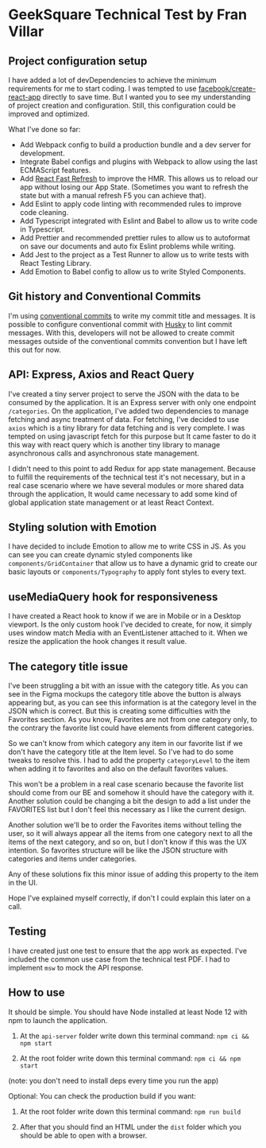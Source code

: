 # GeekSquare Technical Test by Fran Villar

## Project configuration setup

I have added a lot of devDependencies to achieve the minimum requirements for me
to start coding. I was tempted to use [facebook/create-react-app](https://github.com/facebook/create-react-app)
directly to save time. But I wanted you to see my understanding of project 
creation and configuration. Still, this configuration could be improved and optimized.

What I've done so far: 

* Add Webpack config to build a production bundle and a dev server for development.
* Integrate Babel configs and plugins with Webpack to allow using the last ECMAScript
features.
* Add [React Fast Refresh](https://www.npmjs.com/package/react-refresh) to improve the HMR. This allows us to reload our app without losing our App State. (Sometimes you want to refresh the state but with a manual refresh F5 you can achieve that).
* Add Eslint to apply code linting with recommended rules to improve code cleaning.
* Add Typescript integrated with Eslint and Babel to allow us to write code in Typescript.
* Add Prettier and recommended prettier rules to allow us to autoformat on save our documents and auto fix Eslint problems while writing.
* Add Jest to the project as a Test Runner to allow us to write tests with React Testing Library.
* Add Emotion to Babel config to allow us to write Styled Components.

## Git history and Conventional Commits

I'm using [conventional commits](https://www.conventionalcommits.org/en/v1.0.0/) to write my commit title and messages. It is possible to configure conventional commit with [Husky](https://www.npmjs.com/package/husky) to lint commit messages. With this, developers will not be allowed to create commit messages outside of the conventional commits convention but I have left this out for now.


## API: Express, Axios and React Query

I've created a tiny server project to serve the JSON with the data to be consumed by the application. It is an Express server with only one endpoint `/categories`. On the application, I've added two dependencies to manage fetching and async treatment of data. For fetching, I've decided to use `axios` which is a tiny library for data fetching and is very complete. I was tempted on using javascript fetch for this purpose but It came faster to do it this way with react query which is another tiny library to manage asynchronous calls and asynchronous state management. 

I didn't need to this point to add Redux for app state management. Because to fulfill the requirements of the technical test it's not necessary, but in a real case scenario where we have several modules or more shared data through the application, It would came necessary to add some kind of global application state management or at least React Context.

## Styling solution with Emotion

I have decided to include Emotion to allow me to write CSS in JS. As you can see you can create dynamic styled components like `components/GridContainer` that allow us to have a dynamic grid to create our basic layouts or `components/Typography` to apply font styles to every text.

## useMediaQuery hook for responsiveness

I have created a React hook to know if we are in Mobile or in a Desktop viewport. Is the only custom hook I've decided to create, for now, it simply uses
window match Media with an EventListener attached to it. When we resize the application the hook changes it result value. 

## The category title issue

I've been struggling a bit with an issue with the category title. As you can see in the Figma mockups the category title above the button is always appearing but, as you can see this information is at the category level in the JSON which is correct. But this is creating some difficulties with the Favorites section. As you know, Favorites are not from one category only, to the contrary the favorite list could have elements from different categories.

So we can't know from which category any item in our favorite list if we don't have the category title at the Item level. So I've had to do some tweaks to resolve this. I had to add the property `categoryLevel` to the item when adding it to favorites and also on the default favorites values.

This won't be a problem in a real case scenario because the favorite list should come from our BE and somehow it should have the category with it. Another solution could be changing a bit the design to add a list under the FAVORITES list but I don't feel this necessary as I like the current design. 

Another solution we'll be to order the Favorites items without telling the user, so it will always appear all the items from one category next to all the items of the next category, and so on, but I don't know if this was the UX intention. So favorites structure will be like the JSON structure with categories and items under categories. 

Any of these solutions fix this minor issue of adding this property to the item in the UI.

Hope I've explained myself correctly, if don't I could explain this later on a call.

## Testing

I have created just one test to ensure that the app work as expected. I've included the common use case from the technical test PDF. I had to implement `msw` to mock the API response.


## How to use

It should be simple. You should have Node installed at least Node 12 with npm to launch the application.

1. At the `api-server` folder write down this terminal command: `npm ci && npm start`

2. At the root folder write down this terminal command: `npm ci && npm start`



(note: you don't need to install deps every time you run the app)

Optional: You can check the production build if you want:

1. At the root folder write down this terminal command: `npm run build`

2. After that you should find an HTML under the `dist` folder which you should be able to open with a browser.

